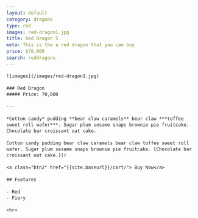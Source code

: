 ```yaml
---
layout: default
category: dragons
type: red
images: red-dragon1.jpg
title: Red Dragon 5
meta: This is the a red dragon that you can buy
price: $70,000
search: reddragons
---
```


<main role="main">

	![images](/images/red-dragon1.jpg)

	### Red Dragon
	##### Price: 70,000

	---

	*Cotton candy* pudding **bear claw caramels** bear claw ***toffee sweet roll wafer***. Sugar plum sesame snaps brownie pie fruitcake. Chocolate bar croissant oat cake.

	Cotton candy pudding bear claw caramels bear claw toffee sweet roll wafer. Sugar plum sesame snaps brownie pie fruitcake. [Chocolate bar croissant oat cake.]()

	<a class="btn2" href="{{site.baseurl}}/cart/"> Buy Now</a>

	## Features

	- Red
	- Fiery

	<hr>

</main>
